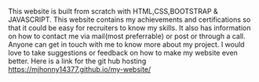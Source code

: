   This website is built from scratch with HTML,CSS,BOOTSTRAP & JAVASCRIPT.
  This website contains my achievements and certifications so that it could be easy for recruiters to know my skills.
  It also has information on how to contact me via mail(most preferrable) or post or through a call.
  Anyone can get in touch with me to know more about my project.
  I would love to take suggestions  or feedback on how to make my website even better.
  Here is a link for the git hub hosting
  https://mjhonny14377.github.io/my-website/

